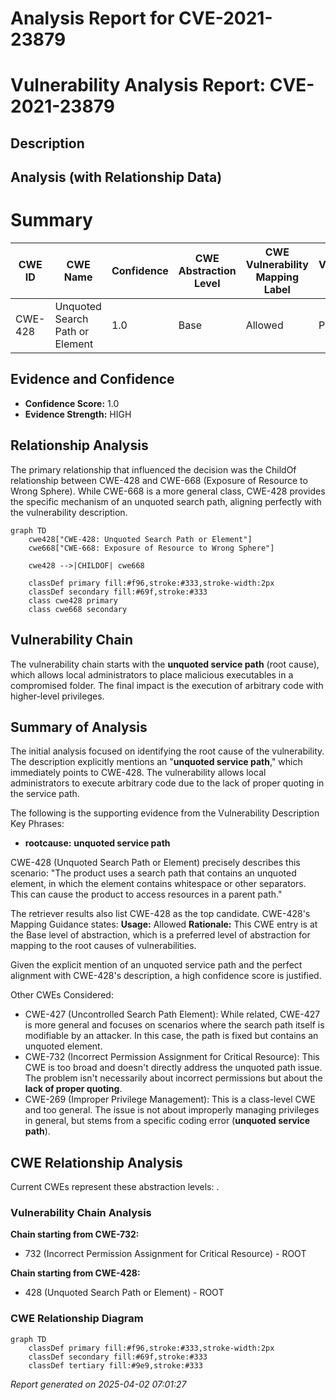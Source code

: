 # Analysis Report for CVE-2021-23879

# Vulnerability Analysis Report: CVE-2021-23879

## Description



## Analysis (with Relationship Data)

# Summary
| CWE ID | CWE Name | Confidence | CWE Abstraction Level | CWE Vulnerability Mapping Label | CWE-Vulnerability Mapping Notes |
|---|---|---|---|---|---|
| CWE-428 | Unquoted Search Path or Element | 1.0 | Base | Allowed | Primary CWE |

## Evidence and Confidence

*   **Confidence Score:** 1.0
*   **Evidence Strength:** HIGH

## Relationship Analysis
The primary relationship that influenced the decision was the ChildOf relationship between CWE-428 and CWE-668 (Exposure of Resource to Wrong Sphere). While CWE-668 is a more general class, CWE-428 provides the specific mechanism of an unquoted search path, aligning perfectly with the vulnerability description.

```mermaid
graph TD
    cwe428["CWE-428: Unquoted Search Path or Element"]
    cwe668["CWE-668: Exposure of Resource to Wrong Sphere"]
    
    cwe428 -->|CHILDOF| cwe668
    
    classDef primary fill:#f96,stroke:#333,stroke-width:2px
    classDef secondary fill:#69f,stroke:#333
    class cwe428 primary
    class cwe668 secondary
```

## Vulnerability Chain
The vulnerability chain starts with the **unquoted service path** (root cause), which allows local administrators to place malicious executables in a compromised folder. The final impact is the execution of arbitrary code with higher-level privileges.

## Summary of Analysis
The initial analysis focused on identifying the root cause of the vulnerability. The description explicitly mentions an "**unquoted service path**," which immediately points to CWE-428. The vulnerability allows local administrators to execute arbitrary code due to the lack of proper quoting in the service path.

The following is the supporting evidence from the Vulnerability Description Key Phrases:
- **rootcause:** **unquoted service path**

CWE-428 (Unquoted Search Path or Element) precisely describes this scenario: "The product uses a search path that contains an unquoted element, in which the element contains whitespace or other separators. This can cause the product to access resources in a parent path."

The retriever results also list CWE-428 as the top candidate.
CWE-428's Mapping Guidance states:
**Usage:** Allowed
**Rationale:** This CWE entry is at the Base level of abstraction, which is a preferred level of abstraction for mapping to the root causes of vulnerabilities.

Given the explicit mention of an unquoted service path and the perfect alignment with CWE-428's description, a high confidence score is justified.

Other CWEs Considered:

*   CWE-427 (Uncontrolled Search Path Element): While related, CWE-427 is more general and focuses on scenarios where the search path itself is modifiable by an attacker. In this case, the path is fixed but contains an unquoted element.
*   CWE-732 (Incorrect Permission Assignment for Critical Resource): This CWE is too broad and doesn't directly address the unquoted path issue. The problem isn't necessarily about incorrect permissions but about the **lack of proper quoting**.
*   CWE-269 (Improper Privilege Management): This is a class-level CWE and too general. The issue is not about improperly managing privileges in general, but stems from a specific coding error (**unquoted service path**).


## CWE Relationship Analysis

Current CWEs represent these abstraction levels: .


### Vulnerability Chain Analysis

**Chain starting from CWE-732:**
- 732 (Incorrect Permission Assignment for Critical Resource) - ROOT


**Chain starting from CWE-428:**
- 428 (Unquoted Search Path or Element) - ROOT



### CWE Relationship Diagram

```mermaid
graph TD
    classDef primary fill:#f96,stroke:#333,stroke-width:2px
    classDef secondary fill:#69f,stroke:#333
    classDef tertiary fill:#9e9,stroke:#333
```



*Report generated on 2025-04-02 07:01:27*
